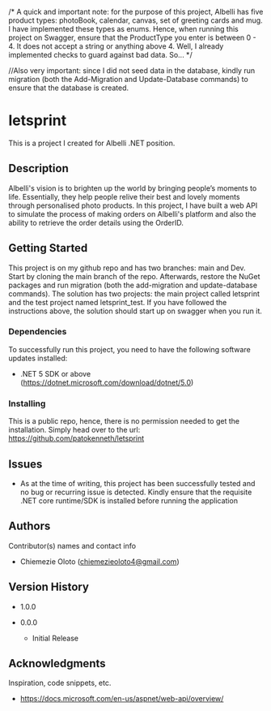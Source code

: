 /* A quick and important note: for the purpose of this project, Albelli has five product types: photoBook, calendar, canvas, set of greeting cards and mug.
I have implemented these types as enums. Hence, when running this project on Swagger, ensure that the ProductType you enter is between 0 - 4. It does not
accept a string or anything above 4. Well, I already implemented checks to guard against bad data. So... */

//Also very important: since I did not seed data in the database, kindly run migration (both the Add-Migration and Update-Database commands) to ensure that the
database is created.


# letsprint
This is a project I created for Albelli .NET position.

## Description

Albelli's vision is to brighten up the world by bringing people’s moments to life. Essentially, they help people relive their best and lovely moments 
through personalised photo products. In this project, I have built a web API to simulate the process of making orders on Albelli's platform and also
the ability to retrieve the order details using the OrderID.

## Getting Started
This project is on my github repo and has two branches: main and Dev. Start by cloning the main branch of the repo. Afterwards, restore the NuGet packages 
and run migration (both the add-migration and update-database commands). The solution has two projects: the main project called letsprint and the test project named letsprint_test.
If you have followed the instructions above, the solution should start up on swagger when you run it.

### Dependencies

To successfully run this project, you need to have the following software updates installed:
* .NET 5 SDK or above (https://dotnet.microsoft.com/download/dotnet/5.0)

### Installing

This is a public repo, hence, there is no permission needed to get the installation. Simply head over to the url: https://github.com/patokenneth/letsprint

## Issues

* As at the time of writing, this project has been successfully tested and no bug or recurring issue is detected. Kindly ensure that the requisite .NET core runtime/SDK is installed before running the application

## Authors

Contributor(s) names and contact info

* Chiemezie Oloto (chiemezieoloto4@gmail.com)

## Version History
* 1.0.0

* 0.0.0
    * Initial Release

## Acknowledgments

Inspiration, code snippets, etc.
* https://docs.microsoft.com/en-us/aspnet/web-api/overview/
